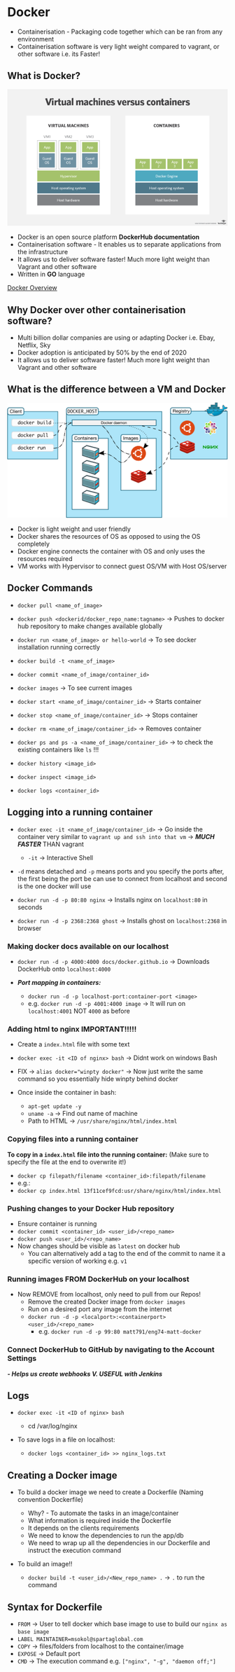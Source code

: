 # Docker
- Containerisation - Packaging code together which can be ran from any environment
- Containerisation software is very light weight compared to vagrant, or other software i.e. its Faster!
## What is Docker?

![](img/Docker.png)

- Docker is an open source platform **DockerHub documentation** 
- Containerisation software - It enables us to separate applications from the infrastructure
- It allows us to deliver software faster! Much more light weight than Vagrant and other software
- Written in **GO** language

[Docker Overview](https://docs.docker.com/get-started/overview/)

## Why Docker over other containerisation software?
- Multi billion dollar companies are using or adapting Docker i.e. Ebay, Netflix, Sky 
- Docker adoption is anticipated by 50% by the end of 2020 
- It allows us to deliver software faster! Much more light weight than Vagrant and other software

## What is the difference between a VM and Docker

![](img/docker_explained.svg)

- Docker is light weight and user friendly 
- Docker shares the resources of OS as opposed to using the OS completely 
- Docker engine connects the container with OS and only uses the resources required
- VM works with Hypervisor to connect guest OS/VM with Host OS/server

## Docker Commands
- `docker pull <name_of_image>` 
- `docker push <dockerid/docker_repo_name:tagname>` -> Pushes to docker hub repository to make changes available globally
- `docker run <name_of_image> or hello-world` -> To see docker installation running correctly
- `docker build -t <name_of_image>`
- `docker commit <name_of_image/container_id>`  
  
- `docker images` -> To see current images 
- `docker start <name_of_image/container_id>` -> Starts container
- `docker stop <name_of_image/container_id>` -> Stops container
- `docker rm <name_of_image/container_id>` -> Removes container
- `docker ps and ps -a <name_of_image/container_id>` -> to check the existing containers like `ls` !!!
  

- `docker history <image_id>`
- `docker inspect <image_id>`
- `docker logs <container_id>`

## Logging into a running container 
- `docker exec -it <name_of_image/container_id>` -> Go inside the container very similar to `vagrant up and ssh into that vm` -> ***MUCH FASTER*** THAN vagrant 
  - `-it` -> Interactive Shell

- `-d` means detached and `-p` means ports and you specify the ports after, the first being the port be can use to connect from localhost and second is the one docker will use
- `docker run -d -p 80:80 nginx` -> Installs nginx on `localhost:80` in seconds
- `docker run -d -p 2368:2368 ghost` -> Installs ghost on `localhost:2368` in browser

### Making docker docs available on our localhost
- `docker run -d -p 4000:4000 docs/docker.github.io` -> Downloads DockerHub onto `localhost:4000`

- ***Port mapping in containers:***
  - `docker run -d -p localhost-port:container-port <image>`
  - e.g. `docker run -d -p 4001:4000 image` -> It will run on `localhost:4001` NOT `4000` as before

### Adding html to nginx IMPORTANT!!!!!
- Create a `index.html` file with some text 
- `docker exec -it <ID of nginx> bash` -> Didnt work on windows Bash
- FIX -> `alias docker="winpty docker"` -> Now just write the same command so you essentially hide winpty behind docker

- Once inside the container in bash:
  - `apt-get update -y`
  - `uname -a` -> Find out name of machine 
  - Path to HTML -> `/usr/share/nginx/html/index.html`

### Copying files into a running container 
**To copy in a `index.html` file into the running container:**
(Make sure to specify the file at the end to overwrite it!)
- `docker cp filepath/filename <container_id>:filepath/filename` 
- e.g.:
- `docker cp index.html 13f11cef9fcd:usr/share/nginx/html/index.html`

### Pushing changes to your Docker Hub repository
- Ensure container is running
- `docker commit <container_id> <user_id>/<repo_name>`
- `docker push <user_id>/<repo_name>`
- Now changes should be visible as `latest` on docker hub
  - You can alternatively add a tag to the end of the commit to name it a specific version of working e.g. `v1`

### Running images FROM DockerHub on your localhost
- Now REMOVE from localhost, only need to pull from our Repos!
  - Remove the created Docker image from `docker images`
  - Run on a desired port any image from the internet
  - `docker run -d -p <localport>:<containerport> <user_id>/<repo_name>`
    - e.g. `docker run -d -p 99:80 matt791/eng74-matt-docker`

### Connect DockerHub to GitHub by navigating to the Account Settings
***- Helps us create webhooks V. USEFUL with Jenkins***

## Logs
- `docker exec -it <ID of nginx> bash`
  - cd /var/log/nginx

- To save logs in a file on localhost:
  - `docker logs <container_id> >> nginx_logs.txt`

## Creating a Docker image
- To build a docker image we need to create a Dockerfile (Naming convention Dockerfile)
  - Why? - To automate the tasks in an image/container
  - What information is required inside the Dockerfile
  - It depends on the clients requirements
  - We need to know the dependencies to run the app/db
  - We need to wrap up all the dependencies in our Dockerfile and instruct the execution command 

- To build an image!!
  - `docker build -t <user_id>/<New_repo_name> .` -> `.` to run the command
## Syntax for Dockerfile
- `FROM` -> User to tell docker which base image to use to build our `nginx as base image` 
- `LABEL MAINTAINER=msokol@spartaglobal.com`
- `COPY` -> files/folders from localhost to the container/image 
- `EXPOSE` -> Default port
- `CMD` -> The execution command  e.g. `["nginx", "-g", "daemon off;"]`